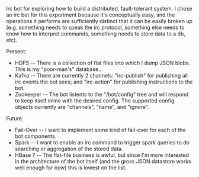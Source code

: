 Irc bot for exploring how to build a distributed, fault-tolerant system. I chose an irc bot for this experiment because it's conceptually easy, and the operations it performs are sufficiently distinct that it can be easily broken up (e.g. something needs to speak the irc protocol, something else needs to know how to interpret commands, something needs to store data to a db, etc).

Present:
- HDFS
-- There is a collection of flat files into which I dump JSON blobs. This is my "poor-man's" database...
- Kafka
-- There are currently 2 channels: "irc-publish" for publishing all irc events the bot sees; and "irc-action" for publishing instructions to the bot.
- Zookeeper
-- The bot listents to the "/bot/config" tree and will respond to keep itself inline with the desired config. The supported config objects currently are "channels",  "name", and "ignore".

Future:
- Fail-Over 
-- I want to implement some kind of fail-over for each of the bot components.
- Spark
-- I want to enable an irc command to trigger spark queries to do searching or aggregation of the stored data.
- HBase ?
-- The flat-file business is awful, but since I'm more interested in the architecture of the bot itself (and the gross JSON datastore works well enough for now) this is lowest on the list.
